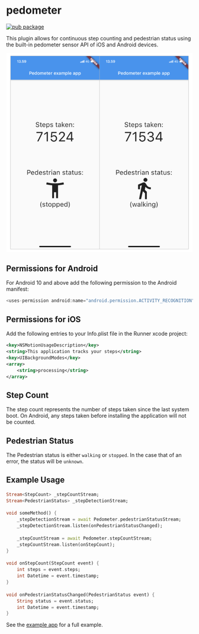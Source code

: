 # pedometer

[![pub package](https://img.shields.io/pub/v/pedometer.svg)](https://pub.dartlang.org/packages/pedometer)

This plugin allows for continuous step counting and pedestrian status using the built-in pedometer sensor API of iOS and Android devices.

![](imgs/pedometer-app.png)

## Permissions for Android
For Android 10 and above add the following permission to the Android manifest:

```dart
<uses-permission android:name="android.permission.ACTIVITY_RECOGNITION" />
```

## Permissions for iOS
Add the following entries to your Info.plist file in the Runner xcode project:

```xml
<key>NSMotionUsageDescription</key>
<string>This application tracks your steps</string>
<key>UIBackgroundModes</key>
<array>
    <string>processing</string>
</array>
```

## Step Count
The step count represents the number of steps taken since the last system boot. 
On Android, any steps taken before installing the application will not be counted.

## Pedestrian Status
The Pedestrian status is either `walking` or `stopped`. In the case that of an error, 
the status will be `unknown`.

## Example Usage

``` dart
Stream<StepCount> _stepCountStream;
Stream<PedestrianStatus> _stepDetectionStream;

void someMethod() {
    _stepDetectionStream = await Pedometer.pedestrianStatusStream;
    _stepDetectionStream.listen(onPedestrianStatusChanged);
    
    _stepCountStream = await Pedometer.stepCountStream;
    _stepCountStream.listen(onStepCount);
}

void onStepCount(StepCount event) {
    int steps = event.steps;
    int Datetime = event.timestamp;
}

void onPedestrianStatusChanged(PedestrianStatus event) {
    String status = event.status;
    int Datetime = event.timestamp;
}
```


See the [example app](https://github.com/cph-cachet/flutter-plugins/blob/master/packages/pedometer/example/lib/main.dart) for a full example.


